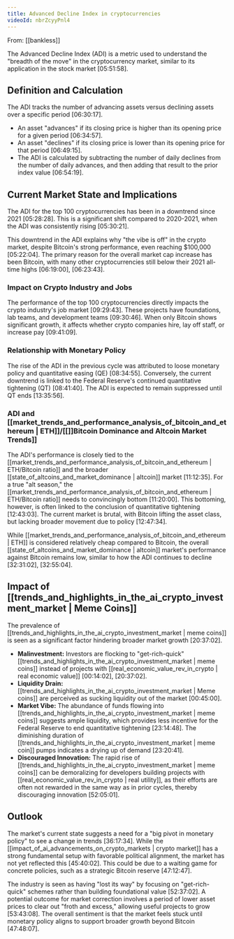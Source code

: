 ```yaml
---
title: Advanced Decline Index in cryptocurrencies
videoId: nbrZcyyPnl4
---
```


From: [[bankless]] <br/> 

The Advanced Decline Index (ADI) is a metric used to understand the "breadth of the move" in the cryptocurrency market, similar to its application in the stock market <a class="yt-timestamp" data-t="05:51:58">[05:51:58]</a>.

## Definition and Calculation
The ADI tracks the number of advancing assets versus declining assets over a specific period <a class="yt-timestamp" data-t="06:30:17">[06:30:17]</a>.
*   An asset "advances" if its closing price is higher than its opening price for a given period <a class="yt-timestamp" data-t="06:34:57">[06:34:57]</a>.
*   An asset "declines" if its closing price is lower than its opening price for that period <a class="yt-timestamp" data-t="06:49:15">[06:49:15]</a>.
*   The ADI is calculated by subtracting the number of daily declines from the number of daily advances, and then adding that result to the prior index value <a class="yt-timestamp" data-t="06:54:19">[06:54:19]</a>.

## Current Market State and Implications
The ADI for the top 100 cryptocurrencies has been in a downtrend since 2021 <a class="yt-timestamp" data-t="05:28:28">[05:28:28]</a>. This is a significant shift compared to 2020-2021, when the ADI was consistently rising <a class="yt-timestamp" data-t="05:30:21">[05:30:21]</a>.

This downtrend in the ADI explains why "the vibe is off" in the crypto market, despite Bitcoin's strong performance, even reaching $100,000 <a class="yt-timestamp" data-t="05:22:04">[05:22:04]</a>. The primary reason for the overall market cap increase has been Bitcoin, with many other cryptocurrencies still below their 2021 all-time highs <a class="yt-timestamp" data-t="06:19:00">[06:19:00]</a>, <a class="yt-timestamp" data-t="06:23:43">[06:23:43]</a>.

### Impact on Crypto Industry and Jobs
The performance of the top 100 cryptocurrencies directly impacts the crypto industry's job market <a class="yt-timestamp" data-t="09:29:43">[09:29:43]</a>. These projects have foundations, lab teams, and development teams <a class="yt-timestamp" data-t="09:30:46">[09:30:46]</a>. When only Bitcoin shows significant growth, it affects whether crypto companies hire, lay off staff, or increase pay <a class="yt-timestamp" data-t="09:41:09">[09:41:09]</a>.

### Relationship with Monetary Policy
The rise of the ADI in the previous cycle was attributed to loose monetary policy and quantitative easing (QE) <a class="yt-timestamp" data-t="08:34:55">[08:34:55]</a>. Conversely, the current downtrend is linked to the Federal Reserve's continued quantitative tightening (QT) <a class="yt-timestamp" data-t="08:41:40">[08:41:40]</a>. The ADI is expected to remain suppressed until QT ends <a class="yt-timestamp" data-t="13:35:56">[13:35:56]</a>.

### ADI and [[market_trends_and_performance_analysis_of_bitcoin_and_ethereum | ETH]]/[[]]Bitcoin Dominance and Altcoin Market Trends]]
The ADI's performance is closely tied to the [[market_trends_and_performance_analysis_of_bitcoin_and_ethereum | ETH/Bitcoin ratio]] and the broader [[state_of_altcoins_and_market_dominance | altcoin]] market <a class="yt-timestamp" data-t="11:12:35">[11:12:35]</a>. For a true "alt season," the [[market_trends_and_performance_analysis_of_bitcoin_and_ethereum | ETH/Bitcoin ratio]] needs to convincingly bottom <a class="yt-timestamp" data-t="11:20:00">[11:20:00]</a>. This bottoming, however, is often linked to the conclusion of quantitative tightening <a class="yt-timestamp" data-t="12:43:03">[12:43:03]</a>. The current market is brutal, with Bitcoin lifting the asset class, but lacking broader movement due to policy <a class="yt-timestamp" data-t="12:47:34">[12:47:34]</a>.

While [[market_trends_and_performance_analysis_of_bitcoin_and_ethereum | ETH]] is considered relatively cheap compared to Bitcoin, the overall [[state_of_altcoins_and_market_dominance | altcoin]] market's performance against Bitcoin remains low, similar to how the ADI continues to decline <a class="yt-timestamp" data-t="32:31:02">[32:31:02]</a>, <a class="yt-timestamp" data-t="32:55:04">[32:55:04]</a>.

## Impact of [[trends_and_highlights_in_the_ai_crypto_investment_market | Meme Coins]]
The prevalence of [[trends_and_highlights_in_the_ai_crypto_investment_market | meme coins]] is seen as a significant factor hindering broader market growth <a class="yt-timestamp" data-t="20:37:02">[20:37:02]</a>.
*   **Malinvestment:** Investors are flocking to "get-rich-quick" [[trends_and_highlights_in_the_ai_crypto_investment_market | meme coins]] instead of projects with [[real_economic_value_rev_in_crypto | real economic value]] <a class="yt-timestamp" data-t="00:14:02">[00:14:02]</a>, <a class="yt-timestamp" data-t="20:37:02">[20:37:02]</a>.
*   **Liquidity Drain:** [[trends_and_highlights_in_the_ai_crypto_investment_market | Meme coins]] are perceived as sucking liquidity out of the market <a class="yt-timestamp" data-t="00:45:00">[00:45:00]</a>.
*   **Market Vibe:** The abundance of funds flowing into [[trends_and_highlights_in_the_ai_crypto_investment_market | meme coins]] suggests ample liquidity, which provides less incentive for the Federal Reserve to end quantitative tightening <a class="yt-timestamp" data-t="23:14:48">[23:14:48]</a>. The diminishing duration of [[trends_and_highlights_in_the_ai_crypto_investment_market | meme coin]] pumps indicates a drying up of demand <a class="yt-timestamp" data-t="23:20:41">[23:20:41]</a>.
*   **Discouraged Innovation:** The rapid rise of [[trends_and_highlights_in_the_ai_crypto_investment_market | meme coins]] can be demoralizing for developers building projects with [[real_economic_value_rev_in_crypto | real utility]], as their efforts are often not rewarded in the same way as in prior cycles, thereby discouraging innovation <a class="yt-timestamp" data-t="52:05:01">[52:05:01]</a>.

## Outlook
The market's current state suggests a need for a "big pivot in monetary policy" to see a change in trends <a class="yt-timestamp" data-t="36:17:34">[36:17:34]</a>. While the [[impact_of_ai_advancements_on_crypto_markets | crypto market]] has a strong fundamental setup with favorable political alignment, the market has not yet reflected this <a class="yt-timestamp" data-t="45:40:02">[45:40:02]</a>. This could be due to a waiting game for concrete policies, such as a strategic Bitcoin reserve <a class="yt-timestamp" data-t="47:12:47">[47:12:47]</a>.

The industry is seen as having "lost its way" by focusing on "get-rich-quick" schemes rather than building foundational value <a class="yt-timestamp" data-t="52:37:02">[52:37:02]</a>. A potential outcome for market correction involves a period of lower asset prices to clear out "froth and excess," allowing useful projects to grow <a class="yt-timestamp" data-t="53:43:08">[53:43:08]</a>. The overall sentiment is that the market feels stuck until monetary policy aligns to support broader growth beyond Bitcoin <a class="yt-timestamp" data-t="47:48:07">[47:48:07]</a>.